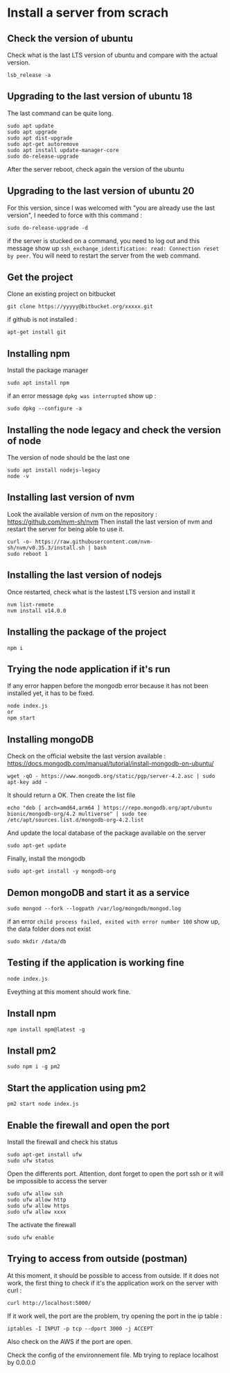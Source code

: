 # Install a server from scrach

## Check the version of ubuntu

Check what is the last LTS version of ubuntu and compare with the actual version.

```
lsb_release -a
```

## Upgrading to the last version of ubuntu 18

The last command can be quite long.

```
sudo apt update
sudo apt upgrade
sudo apt dist-upgrade
sudo apt-get autoremove
sudo apt install update-manager-core
sudo do-release-upgrade
```

After the server reboot, check again the version of the ubuntu

## Upgrading to the last version of ubuntu 20

For this version, since I was welcomed with "you are already use the last version", I needed to force with this command :

```
sudo do-release-upgrade -d
```

if the server is stucked on a command, you need to log out and this message show up `ssh_exchange_identification: read: Connection reset by peer`.
You will need to restart the server from the web command.


## Get the project

Clone an existing project on bitbucket

```
git clone https://yyyyy@bitbucket.org/xxxxx.git
```

if github is not installed :

```
apt-get install git
```

## Installing npm

Install the package manager

```
sudo apt install npm
```

if an error message `dpkg was interrupted` show up :

```
sudo dpkg --configure -a
```


## Installing the node legacy and check the version of node


The version of node should be the last one

```
sudo apt install nodejs-legacy
node -v

```

## Installing last version of nvm

Look the available version of nvm on the repository : https://github.com/nvm-sh/nvm
Then install the last version of nvm and restart the server for being able to use it.

```
curl -o- https://raw.githubusercontent.com/nvm-sh/nvm/v0.35.3/install.sh | bash
sudo reboot 1
```

## Installing the last version of nodejs

Once restarted, check what is the lastest LTS version and install it

```
nvm list-remote
nvm install v14.0.0
```

## Installing the package of the project

```
npm i
```

## Trying the node application if it's run

If any error happen before the mongodb error because it has not been installed yet, it has to be fixed.

```
node index.js
or
npm start
```

## Installing mongoDB

Check on the official website the last version available : https://docs.mongodb.com/manual/tutorial/install-mongodb-on-ubuntu/

```
wget -qO - https://www.mongodb.org/static/pgp/server-4.2.asc | sudo apt-key add -
```

It should return a OK.
Then create the list file

```
echo "deb [ arch=amd64,arm64 ] https://repo.mongodb.org/apt/ubuntu bionic/mongodb-org/4.2 multiverse" | sudo tee /etc/apt/sources.list.d/mongodb-org-4.2.list
```

And update the local database of the package available on the server

```
sudo apt-get update
```

Finally, install the mongodb

```
sudo apt-get install -y mongodb-org
```

## Demon mongoDB and start it as a service

```
sudo mongod --fork --logpath /var/log/mongodb/mongod.log
```

if an error `child process failed, exited with error number 100` show up, the data folder does not exist

```
sudo mkdir /data/db
```

## Testing if the application is working fine

```
node index.js
```

Eveything at this moment should work fine.

## Install npm

```
npm install npm@latest -g
```

## Install pm2

```
sudo npm i -g pm2
```

## Start the application using pm2

```
pm2 start node index.js
```

## Enable the firewall and open the port

Install the firewall and check his status

```
sudo apt-get install ufw
sudo ufw status
```

Open the differents port.
Attention, dont forget to open the port ssh or it will be impossible to access the server

```
sudo ufw allow ssh
sudo ufw allow http
sudo ufw allow https
sudo ufw allow xxxx
```

The activate the firewall

```
sudo ufw enable
```

## Trying to access from outside (postman)

At this moment, it should be possible to access from outside.
If it does not work, the first thing to check if it's the application work on the server with curl :

```
curl http://localhost:5000/
```

If it work well, the port are the problem, try opening the port in the ip table :

```
iptables -I INPUT -p tcp --dport 3000 -j ACCEPT
```

Also check on the AWS if the port are open.

Check the config of the environnement file. Mb trying to replace localhost by 0.0.0.0
